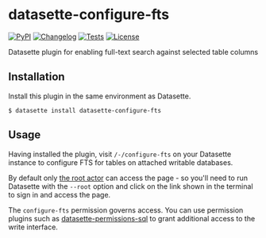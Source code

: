 # datasette-configure-fts

[![PyPI](https://img.shields.io/pypi/v/datasette-configure-fts.svg)](https://pypi.org/project/datasette-configure-fts/)
[![Changelog](https://img.shields.io/github/v/release/simonw/datasette-configure-fts?include_prereleases&label=changelog)](https://github.com/simonw/datasette-configure-fts/releases)
[![Tests](https://github.com/simonw/datasette-configure-fts/workflows/Test/badge.svg)](https://github.com/simonw/datasette-configure-fts/actions?query=workflow%3ATest)
[![License](https://img.shields.io/badge/license-Apache%202.0-blue.svg)](https://github.com/simonw/datasette-configure-fts/blob/main/LICENSE)

Datasette plugin for enabling full-text search against selected table columns

## Installation

Install this plugin in the same environment as Datasette.

    $ datasette install datasette-configure-fts

## Usage

Having installed the plugin, visit `/-/configure-fts` on your Datasette instance to configure FTS for tables on attached writable databases.

By default only [the root actor](https://datasette.readthedocs.io/en/stable/authentication.html#using-the-root-actor) can access the page - so you'll need to run Datasette with the `--root` option and click on the link shown in the terminal to sign in and access the page.

The `configure-fts` permission governs access. You can use permission plugins such as [datasette-permissions-sql](https://github.com/simonw/datasette-permissions-sql) to grant additional access to the write interface.
